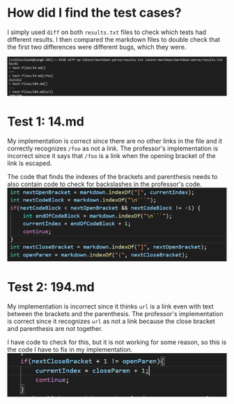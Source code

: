 # How did I find the test cases?
I simply used ```diff``` on both ```results.txt``` files to check which tests had different results. 
I then compared the markdown files to double check that the first two differences were different bugs, which they were.

![Using Diff](diff.png)

# Test 1: 14.md
My implementation is correct since there are no other links in the file and it correctly recognizes ```/foo``` as not a link.
The professor's implementation is incorrect since it says that ```/foo``` is a link when the opening bracket of the link is escaped.

The code that finds the indexes of the brackets and parenthesis needs to also contain code to check for backslashes in the professor's code.
![Escaped characters code](escape.png)

# Test 2: 194.md
My implementation is incorrect since it thinks ```url``` is a link even with text between the brackets and the parenthesis.
The professor's implementation is correct since it recognizes ```url``` as not a link because the close bracket and parenthesis are not together.

I have code to check for this, but it is not working for some reason, so this is the code I have to fix in my implementation.
![Close bracket and parenthesis code](close.png)
